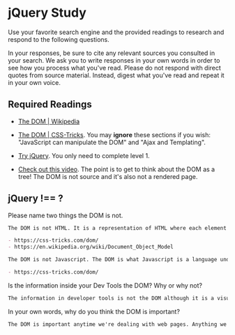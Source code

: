 # jQuery Study

Use your favorite search engine and the provided readings to research and
respond to the following questions.

In your responses, be sure to cite any relevant sources you consulted in your
search. We ask you to write responses in your own words in order to see how you
process what you've read. Please do not respond with direct quotes from source
material. Instead, digest what you've read and repeat it in your own voice.

## Required Readings

-   [The DOM | Wikipedia](https://en.wikipedia.org/wiki/Document_Object_Model)

-   [The DOM | CSS-Tricks](https://css-tricks.com/dom/). You may **ignore**
    these sections if you wish: "JavaScript can manipulate the DOM" and "Ajax
    and Templating".

-   [Try jQuery](http://try.jquery.com/). You only need to complete level 1.

-   [Check out this video](https://www.youtube.com/watch?v=n1cKlKM3jYI). The
point is to get to think about the DOM as a tree! The DOM is not source and
it's also not a rendered page.

## jQuery !== ?

Please name two things the DOM is not.

```md
The DOM is not HTML. It is a representation of HTML where each element is a new node or object in the DOM.

- https://css-tricks.com/dom/
- https://en.wikipedia.org/wiki/Document_Object_Model

The DOM is not Javascript. The DOM is what Javascript is a language understood by the browser which then interacts with the DOM.

- https://css-tricks.com/dom/
```

Is the information inside your Dev Tools the DOM? Why or why not?

```md
The information in developer tools is not the DOM although it is a visual and changing representation of it. The actual DOM is an API which represents HTML elements as objects is slight more abstract.
```

In your own words, why do you think the DOM is important?

```md
The DOM is important anytime we're dealing with web pages. Anything we build that will be intrepreted by a browser will translate into the DOM. All of our markup, styles and javascript will become/affect the DOM.
```
